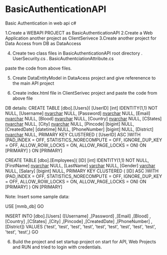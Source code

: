 # BasicAuthenticationAPI
Basic Authentication in web api c#

1.Create a WEBAPI PROJECT as BasicAuthenticationAPI
2.Create a Web Application another project as ClientSerivece
3.Create another project for Data Access from DB as DataAccess
 
4. Create two class files in BasicAuthenticationAPI root directory
.     UserSecurity.cs
.     BasicAuthentciationAttribute.cs

paste the code from above files.

5. Create DataEntityModel in DataAcess project and give referenence to the main API project

6. Create index.html file in ClientSerivec project and paste the code from above file

DB details:
CREATE TABLE [dbo].[Users](
	[UserID] [int] IDENTITY(1,1) NOT NULL,
	[Username] [nvarchar](200) NULL,
	[Password] [nvarchar](100) NULL,
	[Email] [nvarchar](100) NULL,
	[Blood] [nvarchar](50) NULL,
	[Country] [nvarchar](200) NULL,
	[CStates] [nvarchar](200) NULL,
	[City] [nvarchar](200) NULL,
	[Pincode] [bigint] NULL,
	[CreatedDate] [datetime] NULL,
	[PhoneNumber] [bigint] NULL,
	[District] [nvarchar](400) NULL,
PRIMARY KEY CLUSTERED 
(
	[UserID] ASC
)WITH (PAD_INDEX = OFF, STATISTICS_NORECOMPUTE = OFF, IGNORE_DUP_KEY = OFF, ALLOW_ROW_LOCKS = ON, ALLOW_PAGE_LOCKS = ON) ON [PRIMARY]
) ON [PRIMARY]



CREATE TABLE [dbo].[Employees](
	[ID] [int] IDENTITY(1,1) NOT NULL,
	[FirstName] [nvarchar](50) NULL,
	[LastName] [varchar](50) NULL,
	[Gender] [varchar](50) NULL,
	[Salary] [bigint] NULL,
PRIMARY KEY CLUSTERED 
(
	[ID] ASC
)WITH (PAD_INDEX = OFF, STATISTICS_NORECOMPUTE = OFF, IGNORE_DUP_KEY = OFF, ALLOW_ROW_LOCKS = ON, ALLOW_PAGE_LOCKS = ON) ON [PRIMARY]
) ON [PRIMARY]



Note: Insert some sample data:

USE [mmb_db]
GO

INSERT INTO [dbo].[Users]
           ([Username]
           ,[Password]
           ,[Email]
           ,[Blood]
           ,[Country]
           ,[CStates]
           ,[City]
           ,[Pincode]
           ,[CreatedDate]
           ,[PhoneNumber]
           ,[District])
     VALUES
           ('test',
           'test',
           'test',
           'test',
           'test',
          'test',
           'test',
           'test',
           'test',
           'test',
           'test',)
GO


6. Build the project and set startup project on start for API, Web Projects and RUN and tried to login with credentials.
